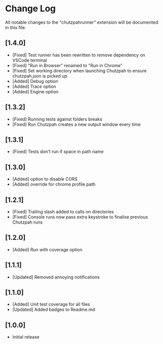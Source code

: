 # Change Log

All notable changes to the "chutzpahrunner" extension will be documented in this file.

## [1.4.0]

- [Fixed] Test runner has been rewritten to remove dependency on VSCode terminal
- [Fixed] "Run in Browser" renamed to "Run in Chrome"
- [Fixed] Set working directory when launching Chutzpah to ensure chutzpah.json is picked up
- [Added] Debug option
- [Added] Trace option
- [Added] Engine option

## [1.3.2]

- [Fixed] Running tests against folders breaks
- [Fixed] Run Chutzpah creates a new output window every time

## [1.3.1]

- [Fixed] Tests don't run if space in path name

## [1.3.0]

- [Added] option to disable CORS
- [Added] override for chrome profile path

## [1.2.1]

- [Fixed] Trailing slash added to calls on directories
- [Fixed] Console runs now pass extra keystroke to finalise previous Chutzpah runs

## [1.2.0]

- [Added] Run with coverage option

## [1.1.1]

- [Updated] Removed annoying notifications

## [1.1.0]

- [Added] Unit test coverage for all files
- [Updated] Added badges to Readme.md

## [1.0.0]

- Initial release